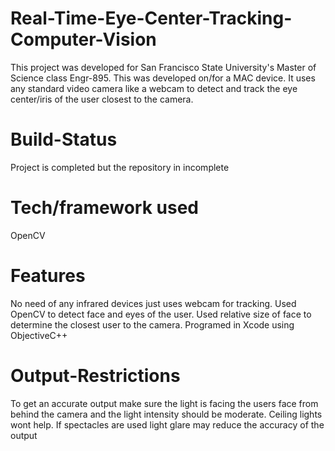 # Real-Time-Eye-Center-Tracking-Computer-Vision
This project was developed for San Francisco State University's Master of Science class Engr-895. This was developed on/for a MAC device. It uses any standard video camera like a webcam to detect and track the eye center/iris of the user closest to the camera.

# Build-Status
Project is completed but the repository in incomplete

# Tech/framework used
OpenCV

# Features
No need of any infrared devices just uses webcam for tracking. Used OpenCV to detect face and eyes of the user. Used relative size of face to determine the closest user to the camera. Programed in Xcode using ObjectiveC++ 

# Output-Restrictions
To get an accurate output make sure the light is facing the users face from behind the camera and the light intensity should be moderate. Ceiling lights wont help. If spectacles are used light glare may reduce the accuracy of the output
